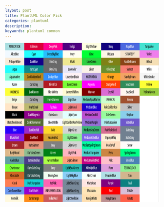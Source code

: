 ```yaml
---
layout: post
title: PlantUML Color Pick
categories: plantuml
description: 
keywords: plantuml common
---
```


<img src="../../assets/images/plantuml/plantuml-colors.png" width="1240" height="519">
